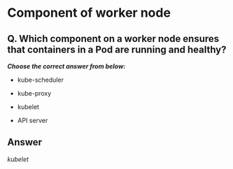 # Component of worker node

## Q. Which component on a worker node ensures that containers in a Pod are running and healthy?

***Choose the correct answer from below:***

  - kube-scheduler

  - kube-proxy

  - kubelet

  - API server


## Answer
*kubelet*
